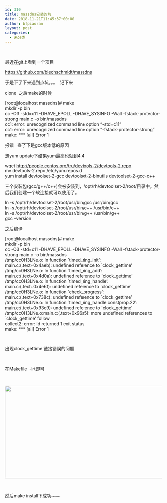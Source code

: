 ```yaml
---
id: 310
title: massdns安装的坑
date: 2018-11-21T11:45:37+00:00
author: bfpiaoran
layout: post
categories:
  - 未分类
---
```

&nbsp;

最近在git上看到一个项目

https://github.com/blechschmidt/massdns

于是下了下来遇到点坑。。。  记下来

clone  之后make的时候

[root@localhost massdns]# make  
mkdir -p bin  
cc -O3 -std=c11 -DHAVE\_EPOLL -DHAVE\_SYSINFO -Wall -fstack-protector-strong main.c -o bin/massdns  
cc1: error: unrecognized command line option &#8220;-std=c11&#8221;  
cc1: error: unrecognized command line option &#8220;-fstack-protector-strong&#8221;  
make: \*** [all] Error 1

报错   查了下是gcc版本低的原因

想yum update下结果yum最高也就到4.4

wget http://people.centos.org/tru/devtools-2/devtools-2.repo  
mv devtools-2.repo /etc/yum.repos.d  
yum install devtoolset-2-gcc devtoolset-2-binutils devtoolset-2-gcc-c++

三个安装包(gcc/g++/c++)会被安装到，/opt/rh/devtoolset-2/root/目录中。然后我们创建一个软连接就可以使用了。

ln -s /opt/rh/devtoolset-2/root/usr/bin/gcc /usr/bin/gcc  
ln -s /opt/rh/devtoolset-2/root/usr/bin/c++ /usr/bin/c++  
ln -s /opt/rh/devtoolset-2/root/usr/bin/g++ /usr/bin/g++  
gcc &#8211;version

之后编译

[root@localhost massdns]# make  
mkdir -p bin  
cc -O3 -std=c11 -DHAVE\_EPOLL -DHAVE\_SYSINFO -Wall -fstack-protector-strong main.c -o bin/massdns  
/tmp/cc0H3LNe.o: In function \`timed\_ring\_init&#8217;:  
main.c:(.text+0x4aeb): undefined reference to \`clock_gettime&#8217;  
/tmp/cc0H3LNe.o: In function \`timed\_ring\_add&#8217;:  
main.c:(.text+0x4d0a): undefined reference to \`clock_gettime&#8217;  
/tmp/cc0H3LNe.o: In function \`timed\_ring\_handle&#8217;:  
main.c:(.text+0x4e6f): undefined reference to \`clock_gettime&#8217;  
/tmp/cc0H3LNe.o: In function \`check_progress&#8217;:  
main.c:(.text+0x738c): undefined reference to \`clock_gettime&#8217;  
/tmp/cc0H3LNe.o: In function \`timed\_ring\_handle.constprop.22&#8242;:  
main.c:(.text+0x93c9): undefined reference to \`clock_gettime&#8217;  
/tmp/cc0H3LNe.o:main.c:(.text+0x96a5): more undefined references to \`clock_gettime&#8217; follow  
collect2: error: ld returned 1 exit status  
make: \*** [all] Error 1

&nbsp;

出现clock_gettime 链接错误的问题

&nbsp;

在Makefile  -lrt即可

&nbsp;

<img class="alignnone size-full wp-image-311" src="http://www.cuijianxiong.top/wp-content/uploads/2018/11/111-2.png" alt="" width="1020" height="296" srcset="http://www.cuijianxiong.top/wp-content/uploads/2018/11/111-2.png 1020w, http://www.cuijianxiong.top/wp-content/uploads/2018/11/111-2-300x87.png 300w, http://www.cuijianxiong.top/wp-content/uploads/2018/11/111-2-768x223.png 768w" sizes="(max-width: 709px) 85vw, (max-width: 909px) 67vw, (max-width: 1362px) 62vw, 840px" /> 

&nbsp;

然后make install下成功~~~

&nbsp;

&nbsp;
